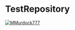 # TestRepository
[![MMurdock777](https://circleci.com/gh/MMurdock777/TestRepository//tree/circleci-project-setup.svg?style=svg)](https://circleci.com/gh/MMurdock777/TestRepository//tree/circleci-project-setup)
